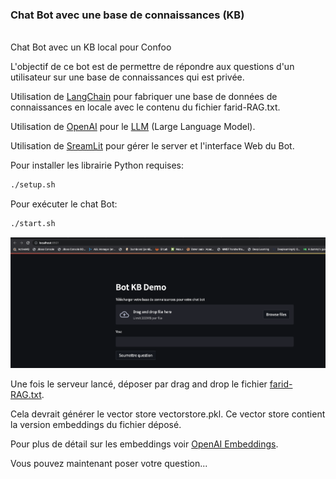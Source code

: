 ### Chat Bot avec une base de connaissances (KB)

<br>
Chat Bot avec un KB local pour Confoo

L'objectif de ce bot est de permettre de répondre aux questions d'un utilisateur sur une base de connaissances qui est privée.


Utilisation de [LangChain](https://langchain.readthedocs.io/en/latest/index.html) pour fabriquer une base de données de connaissances en locale avec le contenu du fichier farid-RAG.txt.

Utilisation de [OpenAI](https://platform.openai.com/docs/introduction) pour le [LLM](https://www.mlq.ai/what-is-a-large-language-model-llm/) (Large Language Model).

Utilisation de [SreamLit](https://docs.streamlit.io/) pour gérer le server et l'interface Web du Bot.

Pour installer les librairie Python requises:

```sh
./setup.sh
```

Pour exécuter le chat Bot:
```sh
./start.sh
```

![bot-kb](images/bot-kb.png)

Une fois le serveur lancé, déposer par drag and drop le fichier [farid-RAG.txt](demo/farid-RAG.txt).

Cela devrait générer le vector store vectorstore.pkl. Ce vector store contient la version embeddings du fichier déposé.

Pour plus de détail sur les embeddings voir [OpenAI Embeddings](https://platform.openai.com/docs/guides/embeddings/).

Vous pouvez maintenant poser votre question...
